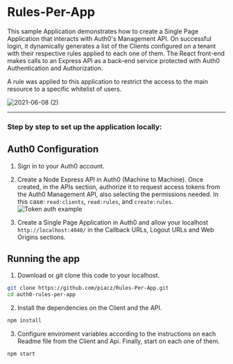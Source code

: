 # Rules-Per-App

This sample Application demonstrates how to create a Single Page Application that interacts with Auth0's Management API. On successful login, it dynamically generates a list of the Clients configured on a tenant with their respective rules applied to each one of them. The React front-end makes calls to an Express API as a back-end service protected with Auth0 Authentication and Authorization.

A rule was applied to this application to restrict the access to the main resource to a specific whitelist of users.

![2021-06-08 (2)](https://user-images.githubusercontent.com/73494684/121229704-ac6c5e00-c864-11eb-9e62-97d65c76a99b.png)

<hr>

### Step by step to set up the application locally:

## Auth0 Configuration

  1. Sign in to your Auth0 account.
  2. Create a Node Express API in Auth0 (Machine to Machine). Once created, in the APIs section, authorize it to request access tokens from the Auth0 Management API, also selecting the permissions needed. In this case: `read:clients`, `read:rules`, and `create:rules`.
  ![Token auth example](https://user-images.githubusercontent.com/73494684/121382327-dd0fce80-c91c-11eb-8dd3-39b38e41f136.jpg)

  3. Create a Single Page Application in Auth0 and allow your localhost `http://localhost:4040/` in the Callback URLs, Logout URLs and Web Origins sections.

## Running the app

  1. Download or git clone this code to your localhost.
```bash
git clone https://github.com/piacz/Rules-Per-App.git
cd auth0-rules-per-app
```
  2. Install the dependencies on the Client and the API.
```bash
npm install
```
  3. Configure enviroment variables according to the instructions on each Readme file from the Client and Api. Finally, start on each one of them.
```bash
npm start
```
